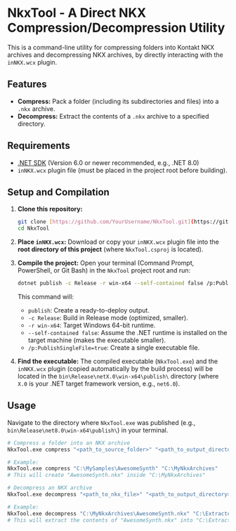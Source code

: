 # NkxTool - A Direct NKX Compression/Decompression Utility

This is a command-line utility for compressing folders into Kontakt NKX archives and decompressing NKX archives,
by directly interacting with the `inNKX.wcx` plugin. 

## Features

- **Compress:** Pack a folder (including its subdirectories and files) into a `.nkx` archive.
- **Decompress:** Extract the contents of a `.nkx` archive to a specified directory.

## Requirements

-   [.NET SDK](https://dotnet.microsoft.com/download) (Version 6.0 or newer recommended, e.g., .NET 8.0)
-   `inNKX.wcx` plugin file (must be placed in the project root before building).

## Setup and Compilation

1.  **Clone this repository:**
    ```bash
    git clone [https://github.com/YourUsername/NkxTool.git](https://github.com/YourUsername/NkxTool.git)
    cd NkxTool
    ```

2.  **Place `inNKX.wcx`:**
    Download or copy your `inNKX.wcx` plugin file into the **root directory of this project** (where `NkxTool.csproj` is located).

3.  **Compile the project:**
    Open your terminal (Command Prompt, PowerShell, or Git Bash) in the `NkxTool` project root and run:
    ```bash
    dotnet publish -c Release -r win-x64 --self-contained false /p:PublishSingleFile=true
    ```
    This command will:
    -   `publish`: Create a ready-to-deploy output.
    -   `-c Release`: Build in Release mode (optimized, smaller).
    -   `-r win-x64`: Target Windows 64-bit runtime.
    -   `--self-contained false`: Assume the .NET runtime is installed on the target machine (makes the executable smaller).
    -   `/p:PublishSingleFile=true`: Create a single executable file.

4.  **Find the executable:**
    The compiled executable (`NkxTool.exe`) and the `inNKX.wcx` plugin (copied automatically by the build process) will be located in the `bin\Release\netX.0\win-x64\publish\` directory (where `X.0` is your .NET target framework version, e.g., `net6.0`).

## Usage

Navigate to the directory where `NkxTool.exe` was published (e.g., `bin\Release\net8.0\win-x64\publish\`) in your terminal.

```bash
# Compress a folder into an NKX archive
NkxTool.exe compress "<path_to_source_folder>" "<path_to_output_directory>"

# Example:
NkxTool.exe compress "C:\MySamples\AwesomeSynth" "C:\MyNkxArchives"
# This will create "AwesomeSynth.nkx" inside "C:\MyNkxArchives"

# Decompress an NKX archive
NkxTool.exe decompress "<path_to_nkx_file>" "<path_to_output_directory>"

# Example:
NkxTool.exe decompress "C:\MyNkxArchives\AwesomeSynth.nkx" "C:\ExtractedSamples"
# This will extract the contents of "AwesomeSynth.nkx" into "C:\ExtractedSamples"
